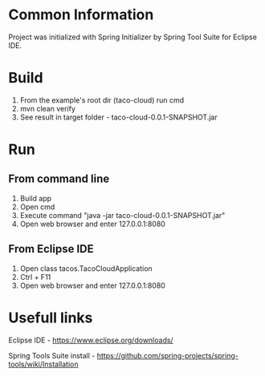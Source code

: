 # Common Information

Project was initialized with Spring Initializer by Spring Tool Suite for Eclipse IDE.

# Build

1. From the example's root dir (taco-cloud) run cmd
2. mvn clean verify
3. See result in target folder - taco-cloud-0.0.1-SNAPSHOT.jar

# Run

## From command line

1. Build app
2. Open cmd
3. Execute command "java -jar taco-cloud-0.0.1-SNAPSHOT.jar"
4. Open web browser and enter 127.0.0.1:8080

## From Eclipse IDE

1. Open class tacos.TacoCloudApplication
2. Ctrl + F11
3. Open web browser and enter 127.0.0.1:8080

# Usefull links

Eclipse IDE - https://www.eclipse.org/downloads/

Spring Tools Suite install - https://github.com/spring-projects/spring-tools/wiki/Installation
